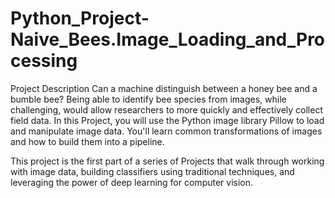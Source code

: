 # Python_Project-Naive_Bees.Image_Loading_and_Processing

Project Description
Can a machine distinguish between a honey bee and a bumble bee? Being able to identify bee species from images, while challenging, would allow researchers to more quickly and effectively collect field data. In this Project, you will use the Python image library Pillow to load and manipulate image data. You'll learn common transformations of images and how to build them into a pipeline.

This project is the first part of a series of Projects that walk through working with image data, building classifiers using traditional techniques, and leveraging the power of deep learning for computer vision.
